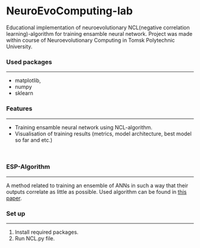 # NeuroEvoComputing-lab
Educational implementation of neuroevolutionary NCL(negative correlation learning)-algorithm for training ensamble neural network.
Project was made within course of Neuroevolutionary Computing in Tomsk Polytechnic University.
</br>

### Used packages
---
- matplotlib, 
- numpy
- sklearn
### Features
---
- Training ensamble neural network using NCL-algorithm.
- Visualisation of training results (metrics, model architecture, best model so far and etc.)
</br>

### ESP-Algorithm
---
A method related to training an ensemble of ANNs in such a way that their outputs correlate as little as possible.
Used algorithm can be found in [this paper](https://www.cs.bham.ac.uk/~pxt/NC/ncl.pdf).
</br>

### Set up
---
1. Install required packages.
2. Run NCL.py file.
